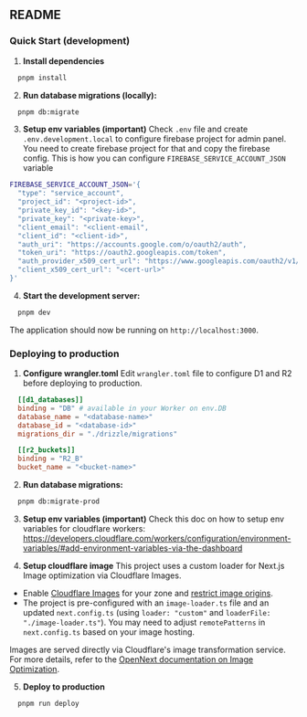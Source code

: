 ## README

### Quick Start (development)

1. __Install dependencies__
```bash
  pnpm install
```
2.  __Run database migrations (locally):__
```bash
  pnpm db:migrate
```

3. __Setup env variables (important)__
Check `.env` file and create `.env.development.local` to configure firebase project for admin panel. You need to create firebase project for that and copy the firebase config. This is how you can configure `FIREBASE_SERVICE_ACCOUNT_JSON` variable
```bash
FIREBASE_SERVICE_ACCOUNT_JSON='{
  "type": "service_account",
  "project_id": "<project-id>",
  "private_key_id": "<key-id>",
  "private_key": "<private-key>",
  "client_email": "<client-email",
  "client_id": "<client-id>",
  "auth_uri": "https://accounts.google.com/o/oauth2/auth",
  "token_uri": "https://oauth2.googleapis.com/token",
  "auth_provider_x509_cert_url": "https://www.googleapis.com/oauth2/v1/certs",
  "client_x509_cert_url": "<cert-url>"
}'

```


4.  __Start the development server:__
```bash
  pnpm dev
```
The application should now be running on `http://localhost:3000`.



### Deploying to production

1. __Configure wrangler.toml__
Edit `wrangler.toml` file to configure D1 and R2 before deploying to production.
```toml
  [[d1_databases]]
  binding = "DB" # available in your Worker on env.DB
  database_name = "<database-name>"
  database_id = "<database-id>"
  migrations_dir = "./drizzle/migrations"

  [[r2_buckets]]
  binding = "R2_B"
  bucket_name = "<bucket-name>"
```

2.  __Run database migrations:__
```bash
  pnpm db:migrate-prod
```

3. __Setup env variables (important)__
Check this doc on how to setup env variables for cloudflare workers: <https://developers.cloudflare.com/workers/configuration/environment-variables/#add-environment-variables-via-the-dashboard>


4. __Setup cloudflare image__
This project uses a custom loader for Next.js Image optimization via Cloudflare Images.
-  Enable [Cloudflare Images](https://developers.cloudflare.com/images/) for your zone and [restrict image origins](https://developers.cloudflare.com/images/cloudflare-images/transform/restrict-image-origins/).
- The project is pre-configured with an `image-loader.ts` file and an updated `next.config.ts` (using `loader: "custom"` and `loaderFile: "./image-loader.ts"`). You may need to adjust `remotePatterns` in `next.config.ts` based on your image hosting.

Images are served directly via Cloudflare's image transformation service. For more details, refer to the [OpenNext documentation on Image Optimization](https://opennext.js.org/cloudflare/howtos/image).

5. __Deploy to production__
```bash
  pnpm run deploy
```